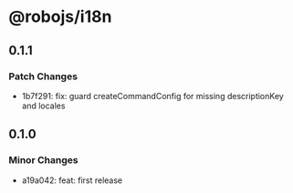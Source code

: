 # @robojs/i18n

## 0.1.1

### Patch Changes

- 1b7f291: fix: guard createCommandConfig for missing descriptionKey and locales

## 0.1.0

### Minor Changes

- a19a042: feat: first release
